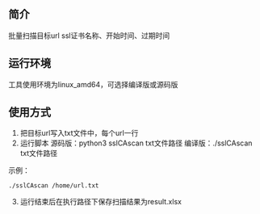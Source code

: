 ## 简介
批量扫描目标url ssl证书名称、开始时间、过期时间

## 运行环境
工具使用环境为linux_amd64，可选择编译版或源码版

## 使用方式
1. 把目标url写入txt文件中，每个url一行
2. 运行脚本 
源码版：python3 sslCAscan txt文件路径
编译版：./sslCAscan txt文件路径

示例：
```
./sslCAscan /home/url.txt
```
3. 运行结束后在执行路径下保存扫描结果为result.xlsx
